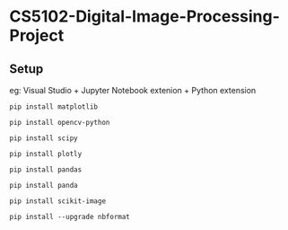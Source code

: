 # CS5102-Digital-Image-Processing-Project

## Setup

eg: Visual Studio + Jupyter Notebook extenion + Python extension  

```
pip install matplotlib
```

```
pip install opencv-python
```
```
pip install scipy  
```
```
pip install plotly
```
```
pip install pandas
```
```
pip install panda
```
```
pip install scikit-image 
```
```
pip install --upgrade nbformat
```





